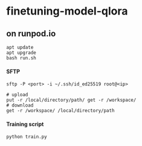 # finetuning-model-qlora

## on runpod.io
``` 
apt update 
apt upgrade
bash run.sh
```
#### SFTP
```
sftp -P <port> -i ~/.ssh/id_ed25519 root@<ip>

# upload
put -r /local/directory/path/ get -r /workspace/
# download
get -r /workspace/ /local/directory/path 
```

#### Training script
```
python train.py
```

